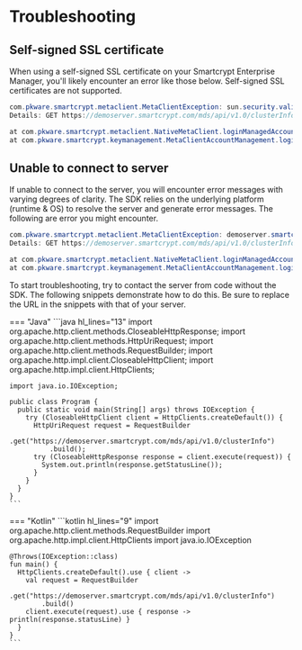 # Troubleshooting

## Self-signed SSL certificate
When using a self-signed SSL certificate on your Smartcrypt Enterprise Manager, you'll likely encounter an error like
those below. Self-signed SSL certificates are not supported.

```java
com.pkware.smartcrypt.metaclient.MetaClientException: sun.security.validator.ValidatorException: PKIX path building failed: sun.security.provider.certpath.SunCertPathBuilderException: unable to find valid certification path to requested target
Details: GET https://demoserver.smartcrypt.com/mds/api/v1.0/clusterInfo 0

at com.pkware.smartcrypt.metaclient.NativeMetaClient.loginManagedAccount(Native Method)
at com.pkware.smartcrypt.keymanagement.MetaClientAccountManagement.loginManagedAccount(MetaClientAccountManagement.java:26)
```

## Unable to connect to server
If unable to connect to the server, you will encounter error messages with varying degrees of clarity. The SDK relies on
the underlying platform (runtime & OS) to resolve the server and generate error messages. The following are error you
might encounter.

```java
com.pkware.smartcrypt.metaclient.MetaClientException: demoserver.smartcrypt.com: nodename nor servname provided, or not known
Details: GET https://demoserver.smartcrypt.com/mds/api/v1.0/clusterInfo 0

at com.pkware.smartcrypt.metaclient.NativeMetaClient.loginManagedAccount(Native Method)
at com.pkware.smartcrypt.keymanagement.MetaClientAccountManagement.loginManagedAccount(MetaClientAccountManagement.java:26)
```

To start troubleshooting, try to contact the server from code without the SDK. The following snippets demonstrate how
to do this. Be sure to replace the URL in the snippets with that of your server.

=== "Java"
    ```java hl_lines="13"
    import org.apache.http.client.methods.CloseableHttpResponse;
    import org.apache.http.client.methods.HttpUriRequest;
    import org.apache.http.client.methods.RequestBuilder;
    import org.apache.http.impl.client.CloseableHttpClient;
    import org.apache.http.impl.client.HttpClients;

    import java.io.IOException;

    public class Program {
      public static void main(String[] args) throws IOException {
        try (CloseableHttpClient client = HttpClients.createDefault()) {
          HttpUriRequest request = RequestBuilder
              .get("https://demoserver.smartcrypt.com/mds/api/v1.0/clusterInfo")
              .build();
          try (CloseableHttpResponse response = client.execute(request)) {
            System.out.println(response.getStatusLine());
          }
        }
      }
    }
    ```

=== "Kotlin"
    ```kotlin hl_lines="9"
    import org.apache.http.client.methods.RequestBuilder
    import org.apache.http.impl.client.HttpClients
    import java.io.IOException

    @Throws(IOException::class)
    fun main() {
      HttpClients.createDefault().use { client ->
        val request = RequestBuilder
            .get("https://demoserver.smartcrypt.com/mds/api/v1.0/clusterInfo")
            .build()
        client.execute(request).use { response -> println(response.statusLine) }
      }
    }
    ```